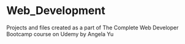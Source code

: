 # Web_Development
Projects and files created as a part of The Complete Web Developer Bootcamp course on Udemy by Angela Yu
